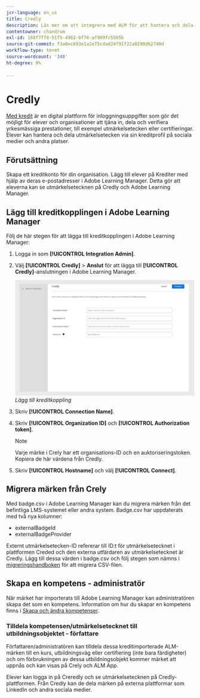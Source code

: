 ```yaml
---
jcr-language: en_us
title: Credly
description: Läs mer om att integrera med ALM för att hantera och dela externa utmärkelsetecken från plattformen i olika sociala mediekanaler
contentowner: chandrum
exl-id: 168f7ff8-51f5-4962-bf76-af909fc5565b
source-git-commit: f3a0ec693e1a2e75cdad24f91f22a0290d62740d
workflow-type: tm+mt
source-wordcount: '348'
ht-degree: 0%

---
```


# Credly

[Med kredit](https://info.credly.com/) är en digital plattform för inloggningsuppgifter som gör det möjligt för elever och organisationer att tjäna in, dela och verifiera yrkesmässiga prestationer, till exempel utmärkelsetecken eller certifieringar. Elever kan hantera och dela utmärkelsetecken via sin kreditprofil på sociala medier och andra platser.

## Förutsättning

Skapa ett kreditkonto för din organisation. Lägg till elever på Krediter med hjälp av deras e-postadresser i Adobe Learning Manager. Detta gör att eleverna kan se utmärkelsetecknen på Credly och Adobe Learning Manager.

## Lägg till kreditkopplingen i Adobe Learning Manager

Följ de här stegen för att lägga till kreditkopplingen i Adobe Learning Manager:

1. Logga in som **[!UICONTROL Integration Admin]**.
2. Välj **[!UICONTROL Credly]** > **Anslut** för att lägga till **[!UICONTROL Credly]**-anslutningen i Adobe Learning Manager.

   ![](assets/connector-credly.png)
   _Lägg till kreditkoppling_

3. Skriv **[!UICONTROL Connection Name]**.
4. Skriv **[!UICONTROL Organization ID]** och **[!UICONTROL Authorization token]**.

   >[!NOTE]
   >
   >Varje märke i Crely har ett organisations-ID och en auktoriseringstoken. Kopiera de här värdena från Credly.

5. Skriv **[!UICONTROL Hostname]** och välj **[!UICONTROL Connect]**.

## Migrera märken från Crely

Med badge.csv i Adobe Learning Manager kan du migrera märken från det befintliga LMS-systemet eller andra system. Badge.csv har uppdaterats med två nya kolumner:

* externalBadgeId
* externalBadgeProvider

Externt utmärkelsetecken-ID refererar till ID:t för utmärkelsetecknet i plattformen Creded och den externa utfärdaren av utmärkelsetecknet är Credly. Lägg till dessa värden i badge.csv och följ stegen som nämns i [migreringshandboken](https://experienceleague.adobe.com/sv/docs/learning-manager/using/integration/migration-manual#migrationprocedure) för att migrera CSV-filen.

## Skapa en kompetens - administratör

När märket har importerats till Adobe Learning Manager kan administratören skapa det som en kompetens. Information om hur du skapar en kompetens finns i [Skapa och ändra kompetenser](https://experienceleague.adobe.com/sv/docs/learning-manager/using/admin/skills-levels).

### Tilldela kompetensen/utmärkelsetecknet till utbildningsobjektet - författare

Författaren/administratören kan tilldela dessa kreditimporterade ALM-märken till en kurs, utbildningsväg eller certifiering (inte bara färdigheter) och om förbrukningen av dessa utbildningsobjekt kommer märket att uppnås och kan visas på Crely och ALM App.

Elever kan logga in på Creredly och se utmärkelsetecknen på Credly-plattformen. Från Credly kan de dela märken på externa plattformar som LinkedIn och andra sociala medier.
